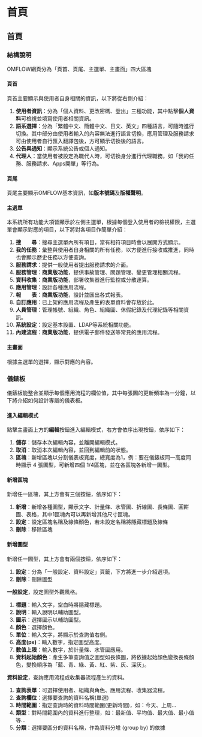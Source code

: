 # 首頁

## 首頁

### 結構說明

OMFLOW網頁分為「頁首、頁尾、主選單、主畫面」四大區塊

#### 頁首

頁首主要顯示與使用者自身相關的資訊，以下將從右側介紹：

1. **使用者資訊**：分為「個人資料、更改密碼、登出」三種功能，其中點擊**個人資料**可檢視並填寫使用者相關資訊。
2. **語系選擇**：分為「繁體中文、簡體中文、日文、英文」四種語言，可隨時進行切換。其中部分由使用者輸入的內容無法進行語言切換，應用管理及服務請求可由使用者自行匯入翻譯包後，方可顯示切換後的語言。
3. **公告與通知**：顯示系統公告或個人通知。
4. **代理人**：當使用者被設定為職代人時，可切換身分進行代理職務，如「我的任務、服務請求、Apps開單」等行為。

#### 頁尾

頁尾主要顯示OMFLOW基本資訊，如**版本號碼**及**版權聲明**。

#### 主選單

本系統所有功能大項皆顯示於左側主選單，根據每個登入使用者的檢視權限，主選單會顯示對應的項目，以下將對各項目作簡單介紹：

1. **搜　　尋**：搜尋主選單內所有項目，當有相符項目時會以展開方式顯示。
2. **我的任務**：彙整與使用者自身相關的所有任務，以方便進行接收或推進，同時也會顯示歷史任務以方便查詢。
3. **服務請求**：提供一般使用者提出服務請求的介面。
4. **服務管理**：**商業版功能**，提供事故管理、問題管理、變更管理相關流程。
5. **資料收集**：**商業版功能**，部署收集器進行監控或分散運算。
6. **應用管理**：設計各種應用流程。
7. **報　　表**：**商業版功能**，設計並匯出各式報表。
8. **自訂應用**：已上架的應用流程及產生的表單資料會存放於此。
9. **人員管理**：管理帳號、組織、角色、組織圖、休假紀錄及代理紀錄等相關資訊。
10. **系統設定**：設定基本設置、LDAP等系統相關功能。
11. **內建流程**：**商業版功能**，提供電子郵件發送等常見的應用流程。

#### 主畫面

根據主選單的選擇，顯示對應的內容。

### 儀錶板

儀錶板能整合並顯示每個應用流程的欄位值，其中每張圖的更新頻率為一分鐘，以下將介紹如何設計專屬的儀表板。

#### 進入編輯模式

點擊主畫面上方的**編輯**按鈕進入編輯模式，右方會依序出現按鈕，依序如下：

1. **儲存**：儲存本次編輯內容，並離開編輯模式。
2. **取消**：取消本次編輯內容，並回到編輯前的狀態。
3. **區塊**：新增區塊以分割儀表板寬度，總寬度為1，例：要在儀錶板同一高度同時顯示 4 張圖型，可新增四個 1/4區塊，並在各區塊各新增一圖型。

#### 新增區塊

新增任一區塊，其上方會有三個按鈕，依序如下：

1. **新增**：新增各種圖型，顯示文字、計量條、水管圖、折線圖、長條圖、圓餅圖、表格，其中1區塊內可以再新增其他尺寸區塊。
2. **設定**：設定區塊名稱及線條顏色，若未設定名稱將隱藏標題及線條
3. **刪除**：移除區塊

#### 新增圖型

新增任一圖型，其上方會有兩個按鈕，依序如下：

1. **設定**：分為「一般設定、資料設定」頁籤，下方將進一步介紹選項。
2. **刪除**：刪除圖型

**一般設定**，設定圖型外觀風格。

1. **標題**：輸入文字，空白時將隱藏標題。
2. **說明**：輸入說明以輔助圖型。
3. **圖示**：選擇圖示以輔助圖型。
4. **顏色**：選擇顏色。
5. **單位**：輸入文字，將顯示於查詢值右側。
6. **高度(px)**：輸入數字，指定圖型高度。
7. **數值上限**：輸入數字，於計量條、水管圖應用。
8. **資料起始顏色**：產生多筆查詢值之圖型如長條圖，將依據起始顏色變換長條顏色，變換順序為「藍、青、綠、黃、紅、紫、灰、深灰」。

**資料設定**，查詢應用流程或收集器流程產生的資料。

1. **查詢表單**：可選擇使用者、組織與角色、應用流程、收集器流程。
2. **查詢欄位**：選擇要查詢的資料名稱(單選)
3. **時間範圍**：指定查詢時的資料時間範圍(更新時間)，如：今天、上周...
4. **類型**：對時間範圍內的資料進行整理，如：最新值、平均值、最大值、最小值等...
5. **分類**：選擇要區分的資料名稱，作為資料分堆 (group by) 的依據
